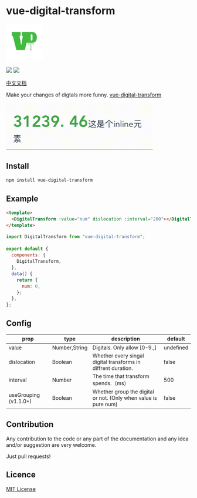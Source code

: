 # vue-digital-transform

<img src="./assets/logo.jpg" style="width:100px;"/>

![](https://img.shields.io/badge/Github-@DakerHub-success.svg?style=flat-square)
![](https://img.shields.io/badge/version-v1.1.1-success.svg?style=flat-square)

[中文文档](./README_CN)

Make your changes of digtals more funny. [vue-digital-transform](https://dakerhub.github.io/vue-digital-transform/)

<img src="./assets/demo.gif" style="width:400px;"/>

## Install

```bash
npm install vue-digital-transform
```

## Example

```html
<template>
  <DigitalTransform :value="num" dislocation :interval="200"></DigitalTransform>
</template>
```

```js
import DigitalTransform from "vue-digital-transform";

export default {
  components: {
    DigitalTransform,
  },
  data() {
    return {
      num: 0,
    };
  },
};
```

## Config

| prop                  | type          | description                                                     | default   |
| --------------------- | ------------- | --------------------------------------------------------------- | --------- |
| value                 | Number,String | Digitals. Only allow [0-9.,]                                    | undefined |
| dislocation           | Boolean       | Whether every singal digital transforms in diffrent duration.   | false     |
| interval              | Number        | The time that transform spends.（ms）                           | 500       |
| useGrouping (v1.1.0+) | Boolean       | Whether group the digital or not. (Only when value is pure num) | false     |

## Contribution

Any contribution to the code or any part of the documentation and any idea and/or suggestion are very welcome.

Just pull requests!

## Licence

[MIT License](./LICENCE)
